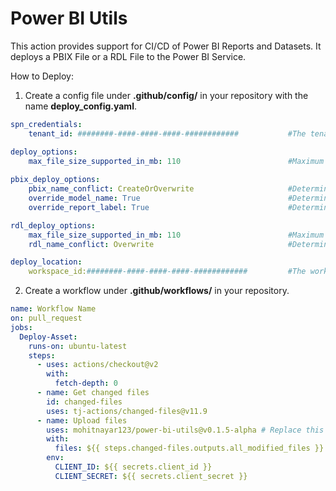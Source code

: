 # Power BI Utils
This action provides support for CI/CD of Power BI Reports and Datasets. It deploys a PBIX File or a RDL File to the Power BI Service.

How to Deploy:
1) Create a config file under **.github/config/** in your repository with the name **deploy_config.yaml**.

```yaml
spn_credentials:
    tenant_id: ########-####-####-####-############           #The tenant id

deploy_options:
    max_file_size_supported_in_mb: 110                        #Maximum File Size Supported. Action only supports files upto 1000 MB.
    
pbix_deploy_options:
    pbix_name_conflict: CreateOrOverwrite                     #Determines what to do if a dataset with the same name already exists. Abort, CreateOrOverwrite, GenerateUniqueName, Ignore, Overwrite (https://docs.microsoft.com/en-us/rest/api/power-bi/imports/post-import-in-group#post-import-example)
    override_model_name: True                                 #Determines whether to override existing label on model during republish of PBIX file, service default value is true.
    override_report_label: True                               #Determines whether to override existing label on report during republish of PBIX file, service default value is true.

rdl_deploy_options:
    max_file_size_supported_in_mb: 110                        #Maximum File Size Supported. Action only supports files upto 1000 MB.
    rdl_name_conflict: Overwrite                              #Determines what to do if a dataset with the same name already exists. Only Abort and Overwrite are supported with Rdl files. (https://docs.microsoft.com/en-us/rest/api/power-bi/imports/post-import-in-group#post-import-example)

deploy_location:
    workspace_id:########-####-####-####-############         #The workspace ID
```


2) Create a workflow under **.github/workflows/** in your repository.
```yaml
name: Workflow Name
on: pull_request
jobs:
  Deploy-Asset:
    runs-on: ubuntu-latest
    steps:
      - uses: actions/checkout@v2
        with:
          fetch-depth: 0
      - name: Get changed files
        id: changed-files
        uses: tj-actions/changed-files@v11.9
      - name: Upload files
        uses: mohitnayar123/power-bi-utils@v0.1.5-alpha # Replace this with the latest version
        with:
          files: ${{ steps.changed-files.outputs.all_modified_files }}
        env:
          CLIENT_ID: ${{ secrets.client_id }}
          CLIENT_SECRET: ${{ secrets.client_secret }}
```
